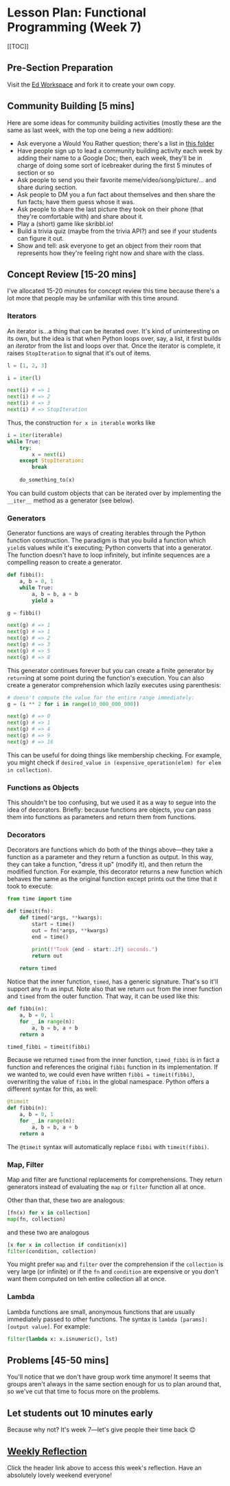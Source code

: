 # Lesson Plan: Functional Programming (Week 7)

[[TOC]]

## Pre-Section Preparation
Visit the [Ed Workspace](https://edstem.org/us/courses/2850/workspaces/p2DbNM2ycZt6iMpxsyVLGrspUqpmgliU) and fork it to create your own copy.

## Community Building \[5 mins\]

Here are some ideas for community building activities (mostly these are the same as last week, with the top one being a new addition):
* Ask everyone a Would You Rather question; there's a list in [this folder](https://drive.google.com/drive/folders/1SobifNwo_dPMA_dO78IUVUuyATwlqF9N?usp=sharing)
* Have people sign up to lead a community building activity each week by adding their name to a Google Doc; then, each week, they'll be in charge of doing some sort of icebreaker during the first 5 minutes of section or so
* Ask people to send you their favorite meme/video/song/picture/... and share during section.
* Ask people to DM you a fun fact about themselves and then share the fun facts; have them guess whose it was.
* Ask people to share the last picture they took on their phone (that they're comfortable with) and share about it.
* Play a (short) game like skribbl.io!
* Build a trivia quiz (maybe from the trivia API?) and see if your students can figure it out.
* Show and tell: ask everyone to get an object from their room that represents how they're feeling right now and share with the class.

## Concept Review \[15-20 mins\]

I've allocated 15-20 minutes for concept review this time because there's a lot more that people may be unfamiliar with this time around.

### Iterators
An iterator is...a thing that can be iterated over. It's kind of uninteresting on its own, but the idea is that when Python loops over, say, a list, it first builds an *iterator* from the list and loops over that. Once the iterator is complete, it raises `StopIteration` to signal that it's out of items.

```python
l = [1, 2, 3]

i = iter(l)

next(i) # => 1
next(i) # => 2
next(i) # => 3
next(i) # => StopIteration
```

Thus, the construction `for x in iterable` works like

```python
i = iter(iterable)
while True:
    try:
        x = next(i)
    except StopIteration:
        break
    
    do_something_to(x)
```

You can build custom objects that can be iterated over by implementing the `__iter__` method as a generator (see below).

### Generators
Generator functions are ways of creating iterables through the Python function construction. The paradigm is that you build a function which `yield`s values while it's executing; Python converts that into a generator. The function doesn't have to loop infinitely, but infinite sequences are a compelling reason to create a generator.

```python
def fibbi():
    a, b = 0, 1
    while True:
        a, b = b, a + b
        yield a

g = fibbi()

next(g) # => 1
next(g) # => 1
next(g) # => 2
next(g) # => 3
next(g) # => 5
next(g) # => 8
```

This generator continues forever but you can create a finite generator by `return`ing at some point during the function's execution. You can also create a generator comprehension which lazily executes using parenthesis:

```python
# doesn't compute the value for the entire range immediately:
g = (i ** 2 for i in range(10_000_000_000))

next(g) # => 0
next(g) # => 1
next(g) # => 4
next(g) # => 9
next(g) # => 16
```

This can be useful for doing things like membership checking. For example, you might check if `desired_value in (expensive_operation(elem) for elem in collection)`.

### Functions as Objects
This shouldn't be too confusing, but we used it as a way to segue into the idea of decorators. Briefly: because functions are objects, you can pass them into functions as parameters and return them from functions.

### Decorators
Decorators are functions which do both of the things above—they take a function as a parameter and they return a function as output. In this way, they can take a function, "dress it up" (modify it), and then return the modified function. For example, this decorator returns a new function which behaves the same as the original function except prints out the time that it took to execute:

```python
from time import time

def timeit(fn):
    def timed(*args, **kwargs):
        start = time()
        out = fn(*args, **kwargs)
        end = time()

        print(f"Took {end - start:.2f} seconds.")
        return out
    
    return timed
```

Notice that the inner function, `timed`, has a generic signature. That's so it'll support any `fn` as input. Note also that we return `out` from the inner function and `timed` from the outer function. That way, it can be used like this:

```python
def fibbi(n):
    a, b = 0, 1
    for _ in range(n):
        a, b = b, a + b
    return a

timed_fibbi = timeit(fibbi)
```

Because we returned `timed` from the inner function, `timed_fibbi` is in fact a function and references the original `fibbi` function in its implementation. If we wanted to, we could even have written `fibbi = timeit(fibbi)`, overwriting the value of `fibbi` in the global namespace. Python offers a different syntax for this, as well:

```python
@timeit
def fibbi(n):
    a, b = 0, 1
    for _ in range(n):
        a, b = b, a + b
    return a
```

The `@timeit` syntax will automatically replace `fibbi` with `timeit(fibbi)`.

### Map, Filter
Map and filter are functional replacements for comprehensions. They return generators instead of evaluating the `map` or `filter` function all at once.

Other than that, these two are analogous:

```python
[fn(x) for x in collection]
map(fn, collection)
```

and these two are analogous

```python
[x for x in collection if condition(x)]
filter(condition, collection)
```

You might prefer `map` and `filter` over the comprehension if the `collection` is very large (or infinite) or if the `fn` and `condition` are expensive or you don't want them computed on teh entire collection all at once.

### Lambda
Lambda functions are small, anonymous functions that are usually immediately passed to other functions. The syntax is `lambda [params]: [output value]`. For example:

```python
filter(lambda x: x.isnumeric(), lst)
```

## Problems \[45-50 mins\]
You'll notice that we don't have group work time anymore! It seems that groups aren't always in the same section enough for us to plan around that, so we've cut that time to focus more on the problems.

<!-- TODO: Finish -->

## Let students out 10 minutes early
Because why not? It's week 7—let's give people their time back 😊

## [Weekly Reflection](https://forms.gle/5mvxfu5bJS3ZukJx7)
Click the header link above to access this week's reflection. Have an absolutely lovely weekend everyone!